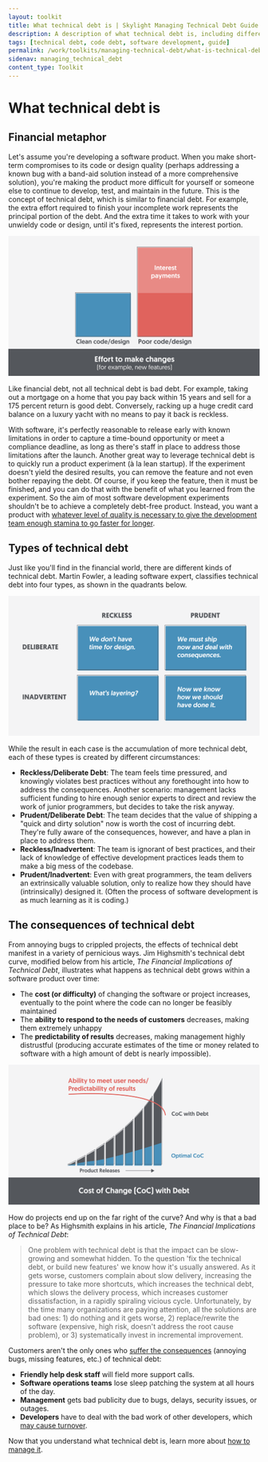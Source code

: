 ```yaml
---
layout: toolkit
title: What technical debt is | Skylight Managing Technical Debt Guide
description: A description of what technical debt is, including different types and consequences.
tags: [technical debt, code debt, software development, guide]
permalink: /work/toolkits/managing-technical-debt/what-is-technical-debt/
sidenav: managing_technical_debt
content_type: Toolkit
---
```


# What technical debt is

## Financial metaphor

Let's assume you're developing a software product. When you make short-term compromises to its code or design quality (perhaps addressing a known bug with a band-aid solution instead of a more comprehensive solution), you're making the product more difficult for yourself or someone else to continue to develop, test, and maintain in the future. This is the concept of technical debt, which is similar to financial debt. For example, the extra effort required to finish your incomplete work represents the principal portion of the debt. And the extra time it takes to work with your unwieldy code or design, until it's fixed, represents the interest portion.

![A grid of the four types of technical debt. Reckless and deliberate, reckless and inadvertent, prudent and deliberate, prudent and inadvertent.](/img/toolkits/technical_debt/tech-debt-interest-payments.svg)

Like financial debt, not all technical debt is bad debt. For example, taking out a mortgage on a home that you pay back within 15 years and sell for a 175 percent return is good debt. Conversely, racking up a huge credit card balance on a luxury yacht with no means to pay it back is reckless.

With software, it's perfectly reasonable to release early with known limitations in order to capture a time-bound opportunity or meet a compliance deadline, as long as there's staff in place to address those limitations after the launch. Another great way to leverage technical debt is to quickly run a product experiment (à la lean startup). If the experiment doesn't yield the desired results, you can remove the feature and not even bother repaying the debt. Of course, if you keep the feature, then it must be finished, and you can do that with the benefit of what you learned from the experiment. So the aim of most software development experiments shouldn't be to achieve a completely debt-free product. Instead, you want a product with [whatever level of quality is necessary to give the development team enough stamina to go faster for longer](https://martinfowler.com/bliki/DesignStaminaHypothesis.html).

## Types of technical debt

Just like you'll find in the financial world, there are different kinds of technical debt. Martin Fowler, a leading software expert, classifies technical debt into four types, as shown in the quadrants below.

![A grid of the four types of technical debt. Reckless and deliberate, reckless and inadvertent, prudent and deliberate, prudent and inadvertent.](/img/toolkits/technical_debt/tech-debt-types.svg)

While the result in each case is the accumulation of more technical debt, each of these types is created by different circumstances:

* **Reckless/Deliberate Debt**: The team feels time pressured, and knowingly violates best practices without any forethought into how to address the consequences. Another scenario: management lacks sufficient funding to hire enough senior experts to direct and review the work of junior programmers, but decides to take the risk anyway.
* **Prudent/Deliberate Debt**: The team decides that the value of shipping a "quick and dirty solution" now is worth the cost of incurring debt. They're fully aware of the consequences, however, and have a plan in place to address them.
* **Reckless/Inadvertent**: The team is ignorant of best practices, and their lack of knowledge of effective development practices leads them to make a big mess of the codebase.
* **Prudent/Inadvertent**: Even with great programmers, the team delivers an extrinsically valuable solution, only to realize how they should have (intrinsically) designed it. (Often the process of software development is as much learning as it is coding.)

## The consequences of technical debt

From annoying bugs to crippled projects, the effects of technical debt manifest in a variety of pernicious ways. Jim Highsmith's technical debt curve, modified below from his article, *The Financial Implications of Technical Debt*, illustrates what happens as technical debt grows within a software product over time:

* The **cost (or difficulty)** of changing the software or project increases, eventually to the point where the code can no longer be feasibly maintained
* The **ability to respond to the needs of customers** decreases, making them extremely unhappy
* The **predictability of results** decreases, making management highly distrustful (producing accurate estimates of the time or money related to software with a high amount of debt is nearly impossible).

![A graph showing how the cost of change increases over time when you have technical debt, and that hurts your ability to meet user needs.](/img/toolkits/technical_debt/tech-debt-cost-of-change.svg)

How do projects end up on the far right of the curve? And why is that a bad place to be? As Highsmith explains in his article, *The Financial Implications of Technical Debt*:

<blockquote class="post-blockquote">
<p>One problem with technical debt is that the impact can be slow-growing and somewhat hidden. To the question 'fix the technical debt, or build new features' we know how it's usually answered. As it gets worse, customers complain about slow delivery, increasing the pressure to take more shortcuts, which increases the technical debt, which slows the delivery process, which increases customer dissatisfaction, in a rapidly spiraling vicious cycle. Unfortunately, by the time many organizations are paying attention, all the solutions are bad ones: 1) do nothing and it gets worse, 2) replace/rewrite the software (expensive, high risk, doesn't address the root cause problem), or 3) systematically invest in incremental improvement.</p>
</blockquote>

Customers aren't the only ones who [suffer the consequences](http://www.infoq.com/articles/managing-technical-debt) (annoying bugs, missing features, etc.) of technical debt:

* **Friendly help desk staff** will field more support calls.
* **Software operations teams** lose sleep patching the system at all hours of the day.
* **Management** gets bad publicity due to bugs, delays, security issues, or outages.
* **Developers** have to deal with the bad work of other developers, which [may cause turnover](https://www.industriallogic.com/blog/technical-debt-considered/).

Now that you understand what technical debt is, learn more about [how to manage it](/work/toolkits/managing-technical-debt/managing-technical-debt/).

